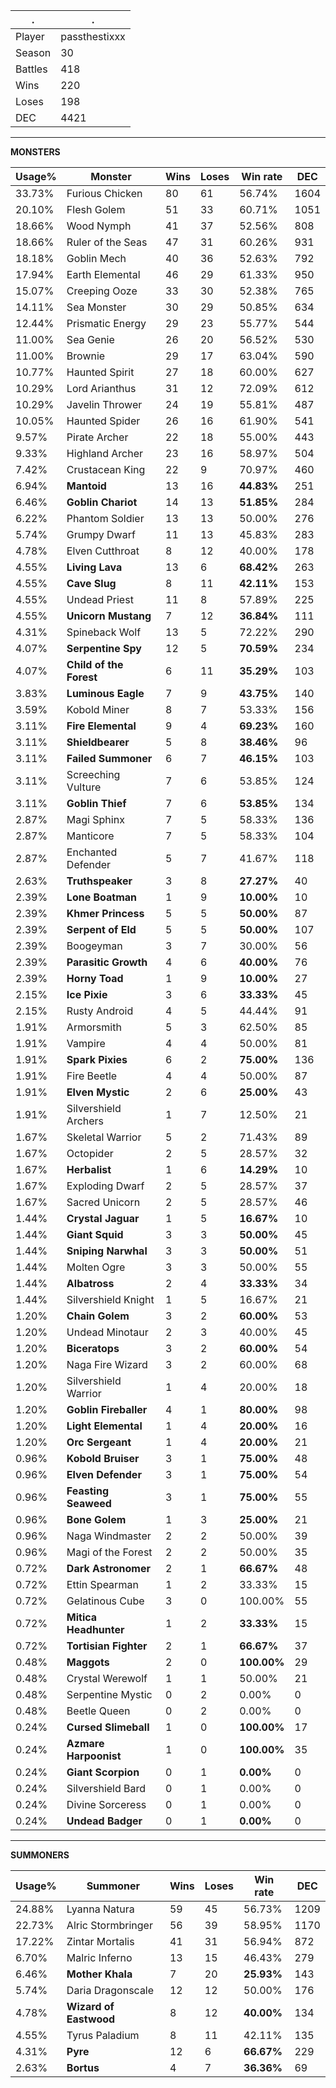 .|.
|-|-
Player|passthestixxx
Season|30
Battles|418
Wins|220
Loses|198
DEC|4421

---
**MONSTERS**

Usage%|Monster|Wins|Loses|Win rate|DEC|
-|-|-|-|-|-|
33.73%|Furious Chicken|80|61|56.74%|1604|
20.10%|Flesh Golem|51|33|60.71%|1051|
18.66%|Wood Nymph|41|37|52.56%|808|
18.66%|Ruler of the Seas|47|31|60.26%|931|
18.18%|Goblin Mech|40|36|52.63%|792|
17.94%|Earth Elemental|46|29|61.33%|950|
15.07%|Creeping Ooze|33|30|52.38%|765|
14.11%|Sea Monster|30|29|50.85%|634|
12.44%|Prismatic Energy|29|23|55.77%|544|
11.00%|Sea Genie|26|20|56.52%|530|
11.00%|Brownie|29|17|63.04%|590|
10.77%|Haunted Spirit|27|18|60.00%|627|
10.29%|Lord Arianthus|31|12|72.09%|612|
10.29%|Javelin Thrower|24|19|55.81%|487|
10.05%|Haunted Spider|26|16|61.90%|541|
9.57%|Pirate Archer|22|18|55.00%|443|
9.33%|Highland Archer|23|16|58.97%|504|
7.42%|Crustacean King|22|9|70.97%|460|
6.94%|**Mantoid**|13|16|**44.83%**|251|
6.46%|**Goblin Chariot**|14|13|**51.85%**|284|
6.22%|Phantom Soldier|13|13|50.00%|276|
5.74%|Grumpy Dwarf|11|13|45.83%|283|
4.78%|Elven Cutthroat|8|12|40.00%|178|
4.55%|**Living Lava**|13|6|**68.42%**|263|
4.55%|**Cave Slug**|8|11|**42.11%**|153|
4.55%|Undead Priest|11|8|57.89%|225|
4.55%|**Unicorn Mustang**|7|12|**36.84%**|111|
4.31%|Spineback Wolf|13|5|72.22%|290|
4.07%|**Serpentine Spy**|12|5|**70.59%**|234|
4.07%|**Child of the Forest**|6|11|**35.29%**|103|
3.83%|**Luminous Eagle**|7|9|**43.75%**|140|
3.59%|Kobold Miner|8|7|53.33%|156|
3.11%|**Fire Elemental**|9|4|**69.23%**|160|
3.11%|**Shieldbearer**|5|8|**38.46%**|96|
3.11%|**Failed Summoner**|6|7|**46.15%**|103|
3.11%|Screeching Vulture|7|6|53.85%|124|
3.11%|**Goblin Thief**|7|6|**53.85%**|134|
2.87%|Magi Sphinx|7|5|58.33%|136|
2.87%|Manticore|7|5|58.33%|104|
2.87%|Enchanted Defender|5|7|41.67%|118|
2.63%|**Truthspeaker**|3|8|**27.27%**|40|
2.39%|**Lone Boatman**|1|9|**10.00%**|10|
2.39%|**Khmer Princess**|5|5|**50.00%**|87|
2.39%|**Serpent of Eld**|5|5|**50.00%**|107|
2.39%|Boogeyman|3|7|30.00%|56|
2.39%|**Parasitic Growth**|4|6|**40.00%**|76|
2.39%|**Horny Toad**|1|9|**10.00%**|27|
2.15%|**Ice Pixie**|3|6|**33.33%**|45|
2.15%|Rusty Android|4|5|44.44%|91|
1.91%|Armorsmith|5|3|62.50%|85|
1.91%|Vampire|4|4|50.00%|81|
1.91%|**Spark Pixies**|6|2|**75.00%**|136|
1.91%|Fire Beetle|4|4|50.00%|87|
1.91%|**Elven Mystic**|2|6|**25.00%**|43|
1.91%|Silvershield Archers|1|7|12.50%|21|
1.67%|Skeletal Warrior|5|2|71.43%|89|
1.67%|Octopider|2|5|28.57%|32|
1.67%|**Herbalist**|1|6|**14.29%**|10|
1.67%|Exploding Dwarf|2|5|28.57%|37|
1.67%|Sacred Unicorn|2|5|28.57%|46|
1.44%|**Crystal Jaguar**|1|5|**16.67%**|10|
1.44%|**Giant Squid**|3|3|**50.00%**|45|
1.44%|**Sniping Narwhal**|3|3|**50.00%**|51|
1.44%|Molten Ogre|3|3|50.00%|55|
1.44%|**Albatross**|2|4|**33.33%**|34|
1.44%|Silvershield Knight|1|5|16.67%|21|
1.20%|**Chain Golem**|3|2|**60.00%**|53|
1.20%|Undead Minotaur|2|3|40.00%|45|
1.20%|**Biceratops**|3|2|**60.00%**|54|
1.20%|Naga Fire Wizard|3|2|60.00%|68|
1.20%|Silvershield Warrior|1|4|20.00%|18|
1.20%|**Goblin Fireballer**|4|1|**80.00%**|98|
1.20%|**Light Elemental**|1|4|**20.00%**|16|
1.20%|**Orc Sergeant**|1|4|**20.00%**|21|
0.96%|**Kobold Bruiser**|3|1|**75.00%**|48|
0.96%|**Elven Defender**|3|1|**75.00%**|54|
0.96%|**Feasting Seaweed**|3|1|**75.00%**|55|
0.96%|**Bone Golem**|1|3|**25.00%**|21|
0.96%|Naga Windmaster|2|2|50.00%|39|
0.96%|Magi of the Forest|2|2|50.00%|35|
0.72%|**Dark Astronomer**|2|1|**66.67%**|48|
0.72%|Ettin Spearman|1|2|33.33%|15|
0.72%|Gelatinous Cube|3|0|100.00%|55|
0.72%|**Mitica Headhunter**|1|2|**33.33%**|15|
0.72%|**Tortisian Fighter**|2|1|**66.67%**|37|
0.48%|**Maggots**|2|0|**100.00%**|29|
0.48%|Crystal Werewolf|1|1|50.00%|21|
0.48%|Serpentine Mystic|0|2|0.00%|0|
0.48%|Beetle Queen|0|2|0.00%|0|
0.24%|**Cursed Slimeball**|1|0|**100.00%**|17|
0.24%|**Azmare Harpoonist**|1|0|**100.00%**|35|
0.24%|**Giant Scorpion**|0|1|**0.00%**|0|
0.24%|Silvershield Bard|0|1|0.00%|0|
0.24%|Divine Sorceress|0|1|0.00%|0|
0.24%|**Undead Badger**|0|1|**0.00%**|0|

---
**SUMMONERS**

Usage%|Summoner|Wins|Loses|Win rate|DEC|
-|-|-|-|-|-|
24.88%|Lyanna Natura|59|45|56.73%|1209|
22.73%|Alric Stormbringer|56|39|58.95%|1170|
17.22%|Zintar Mortalis|41|31|56.94%|872|
6.70%|Malric Inferno|13|15|46.43%|279|
6.46%|**Mother Khala**|7|20|**25.93%**|143|
5.74%|Daria Dragonscale|12|12|50.00%|176|
4.78%|**Wizard of Eastwood**|8|12|**40.00%**|134|
4.55%|Tyrus Paladium|8|11|42.11%|135|
4.31%|**Pyre**|12|6|**66.67%**|229|
2.63%|**Bortus**|4|7|**36.36%**|69|
